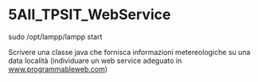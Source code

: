 # 5AII_TPSIT_WebService

sudo /opt/lampp/lampp start <br>

Scrivere una classe java che fornisca informazioni
metereologiche su una data località (individuare un web service
adeguato in www.programmableweb.com)
